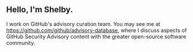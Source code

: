 ## Hello, I'm Shelby.

I work on GitHub's advisory curation team. You may see me at https://github.com/github/advisory-database, where I discuss aspects of GitHub Security Advisory content with the greater open-source software community.


<!--
**shelbyc/shelbyc** is a ✨ _special_ ✨ repository because its `README.md` (this file) appears on your GitHub profile.

Here are some ideas to get you started:

- 🔭 I’m currently working on ...
- 🌱 I’m currently learning ...
- 👯 I’m looking to collaborate on ...
- 🤔 I’m looking for help with ...
- 💬 Ask me about ...
- 📫 How to reach me: ...
- 😄 Pronouns: ...
- ⚡ Fun fact: ...
-->
